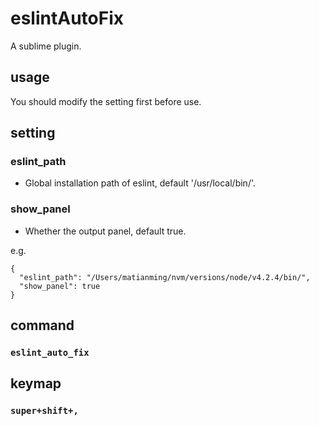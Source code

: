 # eslintAutoFix

A sublime plugin.

## usage

You should modify the setting first before use.

## setting

### eslint_path

* Global installation path of eslint, default '/usr/local/bin/'.

### show_panel

* Whether the output panel, default true.

e.g.

```
{
  "eslint_path": "/Users/matianming/nvm/versions/node/v4.2.4/bin/",
  "show_panel": true
}

```

## command

### `eslint_auto_fix`

## keymap

### `super+shift+,`
